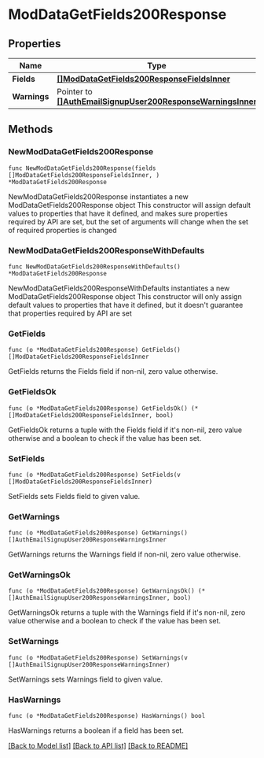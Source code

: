 # ModDataGetFields200Response

## Properties

Name | Type | Description | Notes
------------ | ------------- | ------------- | -------------
**Fields** | [**[]ModDataGetFields200ResponseFieldsInner**](ModDataGetFields200ResponseFieldsInner.md) |  | 
**Warnings** | Pointer to [**[]AuthEmailSignupUser200ResponseWarningsInner**](AuthEmailSignupUser200ResponseWarningsInner.md) |  | [optional] 

## Methods

### NewModDataGetFields200Response

`func NewModDataGetFields200Response(fields []ModDataGetFields200ResponseFieldsInner, ) *ModDataGetFields200Response`

NewModDataGetFields200Response instantiates a new ModDataGetFields200Response object
This constructor will assign default values to properties that have it defined,
and makes sure properties required by API are set, but the set of arguments
will change when the set of required properties is changed

### NewModDataGetFields200ResponseWithDefaults

`func NewModDataGetFields200ResponseWithDefaults() *ModDataGetFields200Response`

NewModDataGetFields200ResponseWithDefaults instantiates a new ModDataGetFields200Response object
This constructor will only assign default values to properties that have it defined,
but it doesn't guarantee that properties required by API are set

### GetFields

`func (o *ModDataGetFields200Response) GetFields() []ModDataGetFields200ResponseFieldsInner`

GetFields returns the Fields field if non-nil, zero value otherwise.

### GetFieldsOk

`func (o *ModDataGetFields200Response) GetFieldsOk() (*[]ModDataGetFields200ResponseFieldsInner, bool)`

GetFieldsOk returns a tuple with the Fields field if it's non-nil, zero value otherwise
and a boolean to check if the value has been set.

### SetFields

`func (o *ModDataGetFields200Response) SetFields(v []ModDataGetFields200ResponseFieldsInner)`

SetFields sets Fields field to given value.


### GetWarnings

`func (o *ModDataGetFields200Response) GetWarnings() []AuthEmailSignupUser200ResponseWarningsInner`

GetWarnings returns the Warnings field if non-nil, zero value otherwise.

### GetWarningsOk

`func (o *ModDataGetFields200Response) GetWarningsOk() (*[]AuthEmailSignupUser200ResponseWarningsInner, bool)`

GetWarningsOk returns a tuple with the Warnings field if it's non-nil, zero value otherwise
and a boolean to check if the value has been set.

### SetWarnings

`func (o *ModDataGetFields200Response) SetWarnings(v []AuthEmailSignupUser200ResponseWarningsInner)`

SetWarnings sets Warnings field to given value.

### HasWarnings

`func (o *ModDataGetFields200Response) HasWarnings() bool`

HasWarnings returns a boolean if a field has been set.


[[Back to Model list]](../README.md#documentation-for-models) [[Back to API list]](../README.md#documentation-for-api-endpoints) [[Back to README]](../README.md)


